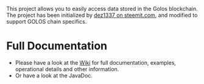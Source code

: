 

This project allows you to easily access data stored in the Golos blockchain.
The project has been initialized by <a href="https://steemit.com/@dez1337">dez1337 on steemit.com</a>,
 and modified to support GOLOS chain specifics.

# Full Documentation
- Please have a look at the [Wiki](https://github.com/marvin-we/steem-java-api-wrapper/wiki) for full documentation, examples, operational details and other information.
- Or have a look at the JavaDoc.

